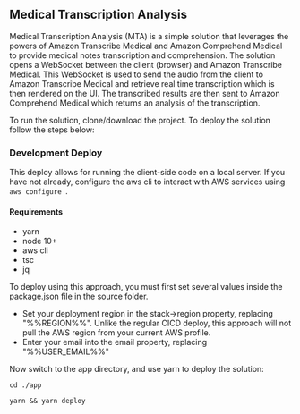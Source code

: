 
## Medical Transcription Analysis

Medical Transcription Analysis (MTA) is a simple solution that leverages the powers of Amazon Transcribe Medical and Amazon Comprehend Medical to provide medical notes transcription and comprehension. The solution opens a WebSocket between the client (browser) and Amazon Transcribe Medical. This WebSocket is used to send the audio from the client to Amazon Transcribe Medical and retrieve real time transcription which is then rendered on the UI. The transcribed results are then sent to Amazon Comprehend Medical which returns an analysis of the transcription.

To run the solution, clone/download the project. To deploy the solution follow the steps below:

### Development Deploy

This deploy allows for running the client-side code on a local server. If you have not already, configure the aws cli to interact with AWS services using ```aws configure ```.

#### Requirements
* yarn
* node 10+
* aws cli
* tsc
* jq

To deploy using this approach, you must first set several values inside the package.json file in the source folder.

* Set your deployment region in the stack->region property, replacing "%%REGION%%". Unlike the regular CICD deploy, this approach will not pull the AWS region from your current AWS profile.
* Enter your email into the email property, replacing "%%USER_EMAIL%%"

Now switch to the app directory, and use yarn to deploy the solution:
```
cd ./app
```
```
yarn && yarn deploy
```
